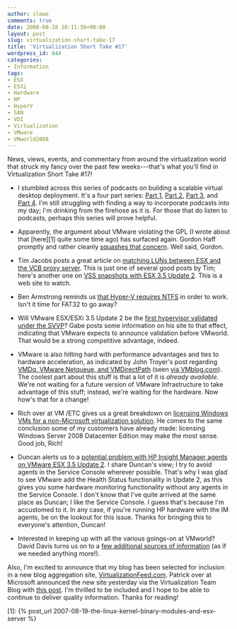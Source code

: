 ```yaml
---
author: slowe
comments: true
date: 2008-08-28 10:11:56+00:00
layout: post
slug: virtualization-short-take-17
title: 'Virtualization Short Take #17'
wordpress_id: 844
categories:
- Information
tags:
- ESX
- ESXi
- Hardware
- HP
- HyperV
- SAN
- VDI
- Virtualization
- VMware
- VMworld2008
---
```


News, views, events, and commentary from around the virtualization world that struck my fancy over the past few weeks---that's what you'll find in Virtualization Short Take #17!

* I stumbled across this series of podcasts on building a scalable virtual desktop deployment. It's a four part series: [Part 1](http://www.podtech.net/home/5306/designing-and-implementing-a-scalable-virtual-desktop-deployment-part-1), [Part 2](http://www.podtech.net/home/5309/designing-and-implementing-a-scalable-virtual-desktop-deployment-part-2), [Part 3](http://www.podtech.net/home/5316/designing-and-implementing-a-scalable-virtual-desktop-deployment-part-3), and [Part 4](http://www.podtech.net/home/5319/designing-and-implementing-a-scalable-virtual-desktop-deployment-part-4). I'm still struggling with finding a way to incorporate podcasts into my day; I'm drinking from the firehose as it is. For those that do listen to podcasts, perhaps this series will prove helpful.

* Apparently, the argument about VMware violating the GPL (I wrote about that [here][1] quite some time ago) has surfaced again. Gordon Haff promptly and rather cleanly [squashes that concern](http://news.cnet.com/8301-13556_3-10011395-61.html?hhTest=1&tag=blogFeed). Well said, Gordon.

* Tim Jacobs posts a great article on [matching LUNs between ESX and the VCB proxy server](http://timjacobs.blogspot.com/2008/08/matching-luns-between-esx-hosts-and-vcb.html). This is  just one of several good posts by Tim; here's another one on [VSS snapshots with ESX 3.5 Update 2](http://timjacobs.blogspot.com/2008/07/full-backups-of-virtual-machines-and.html). This is a web site to watch.

* Ben Armstrong reminds us [that Hyper-V requires NTFS](http://blogs.msdn.com/virtual_pc_guy/archive/2008/08/28/hyper-v-vm-on-usb-disk-fails-to-start.aspx) in order to work. Isn't it time for FAT32 to go away?

* Will VMware ESX/ESXi 3.5 Update 2 be the [first hypervisor validated under the SVVP](http://www.gabesvirtualworld.com/?p=79)? Gabe posts some information on his site to that effect, indicating that VMware expects to announce validation before VMworld. That would be a strong competitive advantage, indeed.

* VMware is also hitting hard with performance advantages and ties to hardware acceleration, as indicated by John Troyer's post regarding [VMDq, VMware Netqueue, and VMDirectPath](http://blogs.vmware.com/vmtn/2008/08/netqueue-vmdire.html) (seen [via VMblog.com](http://vmblog.com/archive/2008/08/22/vmdq-and-vmware-netqueue-with-your-virtual-10gbe-nics.aspx)). The coolest part about this stuff is that a lot of it is _already available._ We're not waiting for a future version of VMware Infrastructure to take advantage of this stuff; instead, we're waiting for the hardware. Now how's that for a change!

* Rich over at VM /ETC gives us a great breakdown on [licensing Windows VMs for a non-Microsoft virtualization solution](http://vmetc.com/2008/08/26/how-to-license-windows-vms-in-a-non-microsoft-virtual-environment/). He comes to the same conclusion some of my customers have already made: licensing Windows Server 2008 Datacenter Edition may make the most sense. Good job, Rich!

* Duncan alerts us to a [potential problem with HP Insight Manager agents on VMware ESX 3.5 Update 2](http://www.yellow-bricks.com/2008/08/27/why-i-dislike-agents-in-my-service-console/). I share Duncan's view; I try to avoid agents in the Service Console wherever possible. That's why I was glad to see VMware add the Health Status functionality in Update 2, as this gives you some hardware monitoring functionality without any agents in the Service Console. I don't know that I've quite arrived at the same place as Duncan; I like the Service Console. I guess that's because I'm accustomed to it. In any case, if you're running HP hardware with the IM agents, be on the lookout for this issue. Thanks for bringing this to everyone's attention, Duncan!

* Interested in keeping up with all the various goings-on at VMworld? David Davis turns us on to a [few additional sources of information](http://blogs.virtualizationadmin.com/davis/?p=56) (as if we needed anything more!).

Also, I'm excited to announce that my blog has been selected for inclusion in a new blog aggregation site, [VirtualizationFeed.com](http://www.virtualizationfeed.com/). Patrick over at Microsoft announced the new site yesterday via the Virtualization Team Blog with [this post](http://blogs.technet.com/virtualization/archive/2008/08/27/Virtualization-Feed-for-Your-RSS-Reader.aspx). I'm thrilled to be included and I hope to be able to continue to deliver quality information. Thanks for reading!

[1]: {% post_url 2007-08-19-the-linux-kernel-binary-modules-and-esx-server %}

